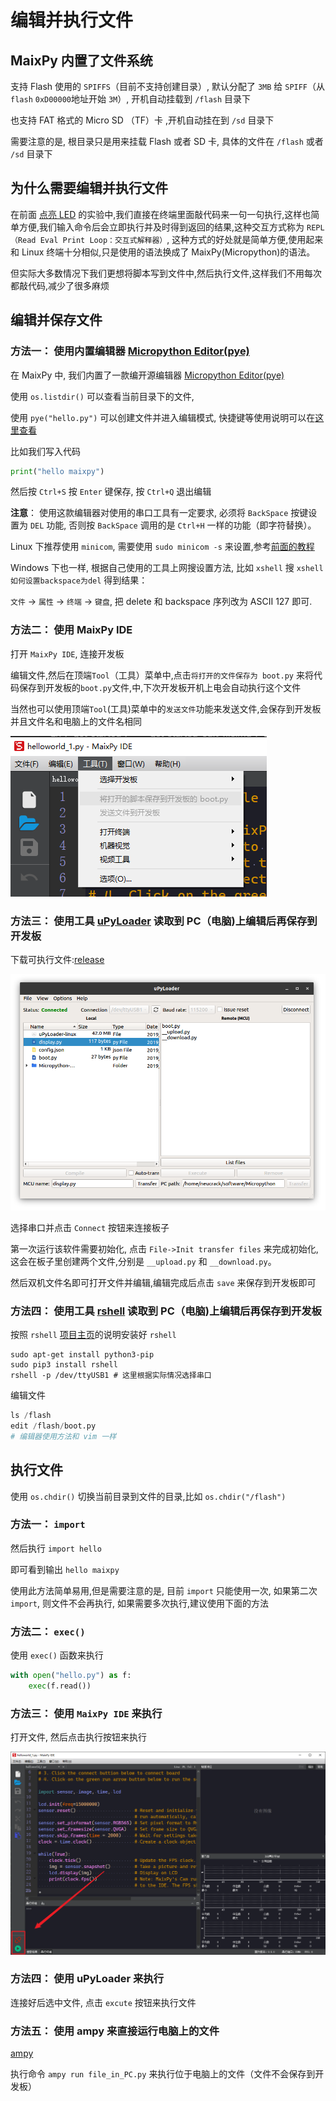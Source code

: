 编辑并执行文件
=====


## MaixPy 内置了文件系统

支持 Flash 使用的 `SPIFFS`（目前不支持创建目录）, 默认分配了 `3MB` 给 `SPIFF`（从`flash` `0xD00000`地址开始 `3M`）, 开机自动挂载到 `/flash` 目录下

也支持 FAT 格式的 Micro SD （TF）卡 ,开机自动挂在到 `/sd` 目录下

需要注意的是, 根目录只是用来挂载 Flash 或者 SD 卡, 具体的文件在 `/flash` 或者 `/sd` 目录下

## 为什么需要编辑并执行文件

在前面 [点亮 LED](./get_started_led_blink.md) 的实验中,我们直接在终端里面敲代码来一句一句执行,这样也简单方便,我们输入命令后会立即执行并及时得到返回的结果,这种交互方式称为 `REPL（Read Eval Print Loop：交互式解释器）`, 
这种方式的好处就是简单方便,使用起来和 Linux 终端十分相似,只是使用的语法换成了 MaixPy(Micropython)的语法。

 但实际大多数情况下我们更想将脚本写到文件中,然后执行文件,这样我们不用每次都敲代码,减少了很多麻烦


## 编辑并保存文件

### 方法一： 使用内置编辑器 [Micropython Editor(pye)](https://github.com/robert-hh/Micropython-Editor)

在 MaixPy 中, 我们内置了一款编开源编辑器 [Micropython Editor(pye)](https://github.com/robert-hh/Micropython-Editor)

使用 `os.listdir()` 可以查看当前目录下的文件,

使用 `pye("hello.py")` 可以创建文件并进入编辑模式, 快捷键等使用说明可以在[这里查看](https://github.com/robert-hh/Micropython-Editor/blob/master/Pyboard%20Editor.pdf)

比如我们写入代码

```python
print("hello maixpy")
```

然后按 `Ctrl+S` 按 `Enter` 键保存, 按 `Ctrl+Q` 退出编辑

**注意**： 使用这款编辑器对使用的串口工具有一定要求, 必须将 `BackSpace` 按键设置为 `DEL` 功能, 否则按 `BackSpace` 调用的是 `Ctrl+H` 一样的功能（即字符替换）。

Linux 下推荐使用 `minicom`, 需要使用 `sudo minicom -s` 来设置,参考[前面的教程](serial_tools.md)

Windows 下也一样, 根据自己使用的工具上网搜设置方法, 比如 `xshell` 搜 `xshell如何设置backspace为del` 得到结果：

`文件` -> `属性` -> `终端` -> `键盘`,
把 delete 和 backspace 序列改为 ASCII 127 即可.


### 方法二： 使用 MaixPy IDE

打开 `MaixPy IDE`, 连接开发板

编辑文件,然后在顶端`Tool`（工具）菜单中,点击`将打开的文件保存为 boot.py` 来将代码保存到开发板的`boot.py`文件,中,下次开发板开机上电会自动执行这个文件

当然也可以使用顶端`Tool`(工具)菜单中的`发送文件`功能来发送文件,会保存到开发板并且文件名和电脑上的文件名相同

![](../../assets/maixpy/maixpy_ide_tools.png)


### 方法三： 使用工具 [uPyLoader](https://github.com/BetaRavener/uPyLoader) 读取到 PC（电脑)上编辑后再保存到开发板

下载可执行文件:[release](https://github.com/BetaRavener/uPyLoader/releases)

![uPyLoader](../../assets/other/uPyLoader.png)

选择串口并点击 `Connect` 按钮来连接板子

第一次运行该软件需要初始化, 点击 `File->Init transfer files` 来完成初始化,这会在板子里创建两个文件,分别是 `__upload.py` 和 `__download.py`。

然后双机文件名即可打开文件并编辑,编辑完成后点击 `save` 来保存到开发板即可


### 方法四： 使用工具 [rshell](https://github.com/dhylands/rshell) 读取到 PC（电脑)上编辑后再保存到开发板

按照 `rshell` [项目主页](https://github.com/dhylands/rshell)的说明安装好 `rshell`

```shell
sudo apt-get install python3-pip
sudo pip3 install rshell
rshell -p /dev/ttyUSB1 # 这里根据实际情况选择串口
```

编辑文件

```python
ls /flash
edit /flash/boot.py
# 编辑器使用方法和 vim 一样
```

## 执行文件

使用 `os.chdir()` 切换当前目录到文件的目录,比如 `os.chdir("/flash")`

### 方法一： `import`

然后执行 `import hello`

即可看到输出 `hello maixpy`

使用此方法简单易用,但是需要注意的是, 目前 `import` 只能使用一次, 如果第二次 `import`, 则文件不会再执行, 如果需要多次执行,建议使用下面的方法

### 方法二： `exec()`

使用 `exec()` 函数来执行

```python
with open("hello.py") as f:
    exec(f.read())
```

### 方法三： 使用 `MaixPy IDE` 来执行

打开文件, 然后点击执行按钮来执行

![](../../assets/maixpy/maixpy_connect-success.png)

### 方法四： 使用 uPyLoader 来执行

连接好后选中文件, 点击 `excute` 按钮来执行文件


### 方法五： 使用 ampy 来直接运行电脑上的文件

[ampy](https://github.com/pycampers/ampy) 

执行命令 `ampy run file_in_PC.py` 来执行位于电脑上的文件（文件不会保存到开发板）


